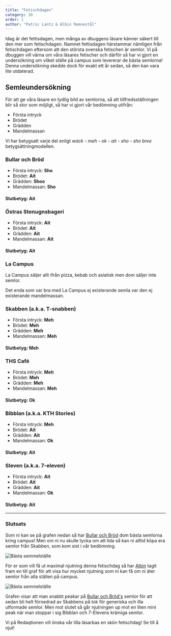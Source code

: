```yaml
---
title: "Fetischdagen"
category: 30
order: 1
author: "Patric Lantz & Albin Remnestål"
---
```


Idag är det fettisdagen, men många av dbuggens läsare känner säkert till den mer som fetischdagen. Namnet fettisdagen härstammar nämligen från fetischdagen eftersom att den största svenska fetischen är semlor. Vi på dbuggen vill värna om våra läsares fetischer och därför så har vi gjort en undersökning om vilket ställe på campus som levererar de bästa semlorna! Denna undersökning skedde dock för exakt ett år sedan, så den kan vara lite utdaterad.

## Semleundersökning

För att ge våra läsare en tydlig bild av semlorna, så att tillfredsställningen blir så stor som möjligt, så har vi gjort vår bedömning utifrån:

* Första intryck
* Brödet
* Grädden
* Mandelmassan

Vi har betygsatt varje del enligt *wack - meh - ok - ait - sho - sho bree* betygsättningmodellen. 

### Bullar och Bröd

* Första intryck: **Sho**
* Brödet: **Ait**
* Grädden: **Shoo**
* Mandelmassan: **Sho**

#### Slutbetyg: Ait

### Östras Stenugnsbageri

- Första intryck: **Ait**
- Brödet: **Ait**
- Grädden: **Ait**
- Mandelmassan: **Ait**

#### Slutbetyg: Ait

### La Campus

La Campus säljer allt ifrån pizza, kebab och asiatisk men dom säljer inte semlor.

Det enda som var bra med La Campus ej existerande semla var den ej existerande mandelmassan.

### Skabben (a.k.a. T-snabben)

- Första intryck: **Meh**
- Brödet: **Meh**
- Grädden: **Meh**
- Mandelmassan: **Meh**

#### Slutbetyg: Meh

### THS Café

- Första intryck: **Meh**
- Brödet: **Meh**
- Grädden: **Meh**
- Mandelmassan: **Meh**

#### Slutbetyg: Ok

### Bibblan (a.k.a. KTH Stories)

- Första intryck: **Meh**
- Brödet: **Ait**
- Grädden: **Ait**
- Mandelmassan: **Ok**

#### Slutbetyg: Ait

### Sleven (a.k.a. 7-eleven)

- Första intryck: **Ait**
- Brödet: **Ait**
- Grädden: **Ait**
- Mandelmassan: **Ok**

#### Slutbetyg: Ait

----

### Slutsats

Som ni kan se på grafen nedan så har [Bullar och Bröd](https://www.bullarochbrod.se/) dom bästa semlorna kring campus! Men om ni nu skulle tycka om att lida så kan ni alltid köpa era semlor från Skabben, som kom sist i vår bedömning.

![Bästa semmelställe](https://dbuggen.s3.amazonaws.com/fetisch-dbuggen/best-place.png)

För er som vill få ut maximal njutning denna fetischdag så har [Albin](https://github.com/remnestal) tagit fram en till graf för att visa hur mycket njutning som ni kan få om ni äter semlor från alla ställen på campus. 

![Bästa semmelställe](https://dbuggen.s3.amazonaws.com/fetisch-dbuggen/njutning.png)

Grafen visar att man snabbt peakar på [Bullar och Bröd's](https://www.bullarochbrod.se/) semlor för att sedan bli helt förnedrad av Skabbens på tok för generiska och illa utformade semlor. Men mot slutet så går njutningen up mot en liten mini peak när man stoppar i sig Bibblan och 7-Elevens krämiga semlor.

Vi på Redaqtionen vill önska vår lilla läsarbas en skön fetischdag! Se till å njut!
